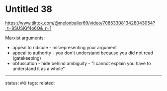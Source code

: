 # Untitled 38
https://www.tiktok.com/@melonballer69/video/7085330813428043054?_t=8SUSjGf4o6Q&_r=1

Marxist arguments:
 - appeal to ridicule - misrepresenting your argument
 - appeal to authority - you don't understand because you did not read (gatekeeping)
 - obfuscation - hide behind ambiguity - "I cannot explain you have to understand it as a whole"



---
status: #⚙️ 
tags: 
related: 